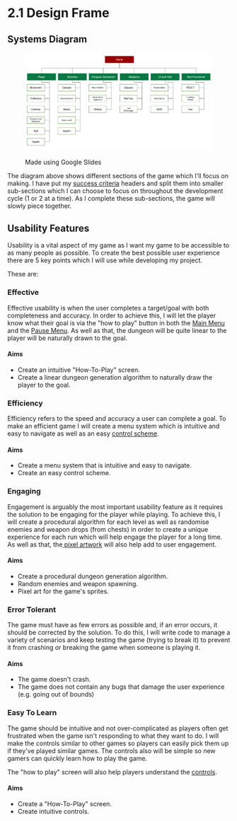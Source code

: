 # 2.1 Design Frame

## Systems Diagram

<figure><img src="../.gitbook/assets/image (18) (1).png" alt=""><figcaption><p>Made using Google Slides</p></figcaption></figure>

The diagram above shows different sections of the game which I'll focus on making. I have put my [success criteria](../analysis/success-criteria.md) headers and split them into smaller sub-sections which I can choose to focus on throughout the development cycle (1 or 2 at a time). As I complete these sub-sections, the game will slowly piece together.

## Usability Features

Usability is a vital aspect of my game as I want my game to be accessible to as many people as possible. To create the best possible user experience there are 5 key points which I will use while developing my project.

These are:

### Effective

Effective usability is when the user completes a target/goal with both completeness and accuracy. In order to achieve this, I will let the player know what their goal is via the "how to play" button in both the [Main Menu](../analysis/features-of-the-proposed-solution.md#main-menu) and the [Pause Menu](../analysis/features-of-the-proposed-solution.md#pause-menu). As well as that, the dungeon will be quite linear to the player will be naturally drawn to the goal.

#### Aims

* Create an intuitive "How-To-Play" screen.
* Create a linear dungeon generation algorithm to naturally draw the player to the goal.

### Efficiency

Efficiency refers to the speed and accuracy a user can complete a goal. To make an efficient game I will create a menu system which is intuitive and easy to navigate as well as an easy [control scheme](../analysis/features-of-the-proposed-solution.md#controls).

#### Aims

* Create a menu system that is intuitive and easy to navigate.
* Create an easy control scheme.

### Engaging

Engagement is arguably the most important usability feature as it requires the solution to be engaging for the player while playing. To achieve this, I will create a procedural algorithm for each level as well as randomise enemies and weapon drops (from chests) in order to create a unique experience for each run which will help engage the player for a long time. As well as that, the[ pixel artwork](../analysis/features-of-the-proposed-solution.md#character) will also help add to user engagement.

#### Aims

* Create a procedural dungeon generation algorithm.
* Random enemies and weapon spawning.
* Pixel art for the game's sprites.

### Error Tolerant

The game must have as few errors as possible and, if an error occurs, it should be corrected by the solution. To do this, I will write code to manage a variety of scenarios and keep testing the game (trying to break it) to prevent it from crashing or breaking the game when someone is playing it.

#### Aims

* The game doesn't crash.
* The game does not contain any bugs that damage the user experience (e.g. going out of bounds)

### Easy To Learn

The game should be intuitive and not over-complicated as players often get frustrated when the game isn't responding to what they want to do. I will make the controls similar to other games so players can easily pick them up if they've played similar games. The controls also will be simple so new gamers can quickly learn how to play the game.

The "how to play" screen will also help players understand the [controls](../analysis/features-of-the-proposed-solution.md#controls).

#### Aims

* Create a "How-To-Play" screen.
* Create intuitive controls.
